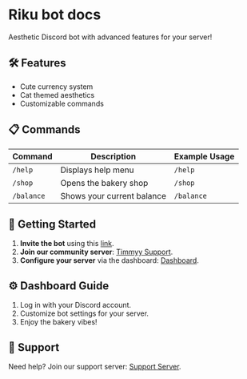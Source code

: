 # Riku bot docs  
Aesthetic Discord bot with advanced features for your server!  

## 🛠️ Features  
- Cute currency system  
- Cat themed aesthetics  
- Customizable commands  

## 📋 Commands  
| Command       | Description                   | Example Usage         |  
|---------------|-------------------------------|-----------------------|  
| `/help`       | Displays help menu           | `/help`               |  
| `/shop`       | Opens the bakery shop        | `/shop`               |  
| `/balance`    | Shows your current balance   | `/balance`            |  

## 🌟 Getting Started  
1. **Invite the bot** using this [link](https://discord.com/oauth2/authorize?client_id=YOUR_CLIENT_ID&permissions=BOT_PERMISSIONS&scope=bot).  
2. **Join our community server**: [Timmyy Support](https://discord.gg/vFzPeBCrtg).  
3. **Configure your server** via the dashboard: [Dashboard](https://dashboard.timmyybot.com).  

## ⚙️ Dashboard Guide  
1. Log in with your Discord account.  
2. Customize bot settings for your server.  
3. Enjoy the bakery vibes!  

## 💖 Support  
Need help? Join our support server: [Support Server](https://discord.gg/vFzPeBCrtg).  
